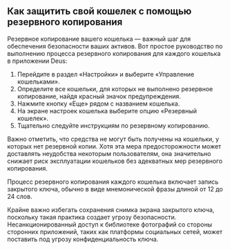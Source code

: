 ## Как защитить свой кошелек с помощью резервного копирования

Резервное копирование вашего кошелька — важный шаг для обеспечения безопасности ваших активов. Вот простое руководство по выполнению процесса резервного копирования для каждого кошелька в приложении Deus:

1. Перейдите в раздел «Настройки» и выберите «Управление кошельками».
2. Определите все кошельки, для которых не выполнено резервное копирование, найдя красный значок предупреждения.
3. Нажмите кнопку «Еще» рядом с названием кошелька.
4. На экране настроек кошелька выберите опцию «Резервный кошелек».
5. Тщательно следуйте инструкциям по резервному копированию.

Важно отметить, что средства не могут быть получены на кошельки, у которых нет резервной копии. Хотя эта мера предосторожности может доставлять неудобства некоторым пользователям, она значительно снижает риск эксплуатации кошельков без адекватных мер резервного копирования.

Процесс резервного копирования каждого кошелька включает запись закрытого ключа, обычно в виде мнемонической фразы длиной от 12 до 24 слов.

Крайне важно избегать сохранения снимка экрана закрытого ключа, поскольку такая практика создает угрозу безопасности. Несанкционированный доступ к библиотеке фотографий со стороны сторонних приложений, таких как платформы социальных сетей, может поставить под угрозу конфиденциальность ключа.
